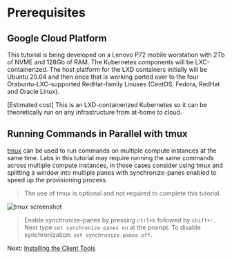 # Prerequisites

## Google Cloud Platform

This tutorial is being developed on a Lenovo P72 mobile worstation with 2Tb of NVME and 128Gb of RAM.  The Kubernetes components will be LXC-containerized.  The host platform for the LXD containers initially will be Ubuntu 20.04 and then once that is working ported over to the four Orabuntu-LXC-supported RedHat-family Linuxes (CentOS, Fedora, RedHat and Oracle Linux).

[Estimated cost] This is an LXD-containerized Kubernetes so it can be theoretically run on any infrastructure from at-home to cloud.

## Running Commands in Parallel with tmux

[tmux](https://github.com/tmux/tmux/wiki) can be used to run commands on multiple compute instances at the same time. Labs in this tutorial may require running the same commands across multiple compute instances, in those cases consider using tmux and splitting a window into multiple panes with synchronize-panes enabled to speed up the provisioning process.

> The use of tmux is optional and not required to complete this tutorial.

![tmux screenshot](images/tmux-screenshot.png)

> Enable synchronize-panes by pressing `ctrl+b` followed by `shift+:`. Next type `set synchronize-panes on` at the prompt. To disable synchronization: `set synchronize-panes off`.

Next: [Installing the Client Tools](02-client-tools.md)
